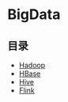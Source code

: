 #  BigData

## 目录

* [Hadoop](/study/BigData/Hadoop/README)
* [HBase](/study/BigData/HBase/README)
* [Hive](/study/BigData/Hive/README)
* [Flink](/study/BigData/Flink/README)

